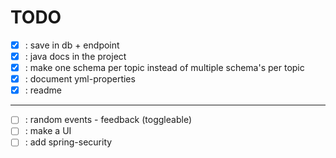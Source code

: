 # TODO


- [x] : save in db + endpoint
- [x] : java docs in the project
- [x] : make one schema per topic instead of multiple schema's per topic
- [x] : document yml-properties
- [x] : readme

-----------------------------------------------------

- [ ] : random events - feedback (toggleable)
- [ ] : make a UI
- [ ] : add spring-security

